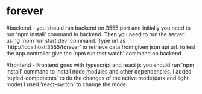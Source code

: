 # forever
#backend - 
you should run backend on 3555 port and initially you need to run 'npm install' command in backend. 
Then you need to run the server using 'npm run start:dev' command.
Type url as 'http://localhost:3555/forever' to retrieve data from given json api url.
to test the app.controller give the 'npm run test:watch' command on backend

#frontend - 
Frontend goes with typescript and react js
you should run 'npm install' command to install node modules and other dependencies.
I added 'styled-components' to do the changes of the active mode(dark and light mode)
I used 'react-switch' to change the mode